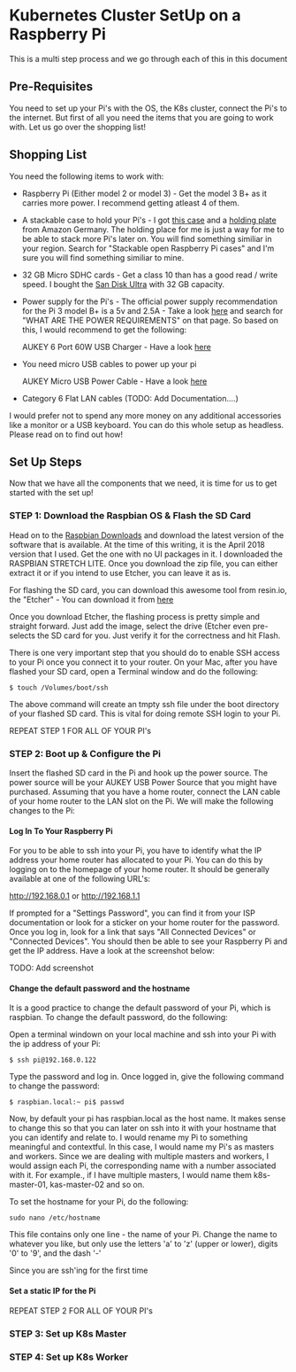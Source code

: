 # Kubernetes Cluster SetUp on a Raspberry Pi 

This is a multi step process and we go through each of this in this document

## Pre-Requisites

You need to set up your Pi's with the OS, the K8s cluster, connect the Pi's to the internet. But first of all you need the items that you are going to work with. Let us go over the shopping list!

## Shopping List

You need the following items to work with:

* Raspberry Pi (Either model 2 or model 3) - Get the model 3 B+ as it carries more power. I recommend getting atleast 4 of them.

* A stackable case to hold your Pi's - I got [this case](https://tinyurl.com/ycpe78u3) and a [holding plate](https://tinyurl.com/ycomf998) from Amazon Germany. The holding place for me is just a way for me to be able to stack more Pi's later on. You will find something similiar in your region. Search for "Stackable open Raspberry Pi cases" and I'm sure you will find something similiar to mine.

* 32 GB Micro SDHC cards - Get a class 10 than has a good read / write speed. I bought the [San Disk Ultra](https://tinyurl.com/y9fx6k6b) with 32 GB capacity.

* Power supply for the Pi's - The official power supply recommendation for the Pi 3 model B+ is a 5v and 2.5A - Take a look [here](https://www.raspberrypi.org/help/faqs/) and search for "WHAT ARE THE POWER REQUIREMENTS" on that page. So based on this, I would recommend to get the following:

  AUKEY 6 Port 60W USB Charger - Have a look [here](https://tinyurl.com/y9horcbv)

* You need micro USB cables to power up your pi

  AUKEY Micro USB Power Cable - Have a look [here](https://tinyurl.com/yabcnfq2)
  
* Category 6 Flat LAN cables (TODO: Add Documentation....)

I would prefer not to spend any more money on any additional accessories like a monitor or a USB keyboard. You can do this whole setup as headless. Please read on to find out how!

## Set Up Steps

Now that we have all the components that we need, it is time for us to get started with the set up!

### STEP 1: Download the Raspbian OS & Flash the SD Card

Head on to the [Raspbian Downloads](https://www.raspberrypi.org/downloads/raspbian/) and download the latest version of the software that is available. At the time of this writing, it is the April 2018 version that I used. Get the one with no UI packages in it. I downloaded the RASPBIAN STRETCH LITE. Once you download the zip file, you can either extract it or if you intend to use Etcher, you can leave it as is.

For flashing the SD card, you can download this awesome tool from resin.io, the "Etcher" - You can download it from [here](https://etcher.io/)

Once you download Etcher, the flashing process is pretty simple and straight forward. Just add the image, select the drive (Etcher even pre-selects the SD card for you. Just verify it for the correctness and hit Flash.

There is one very important step that you should do to enable SSH access to your Pi once you connect it to your router. On your Mac, after you have flashed your SD card, open a Terminal window and do the following:

```
$ touch /Volumes/boot/ssh
```

The above command will create an tmpty ssh file under the boot directory of your flashed SD card. This is vital for doing remote SSH login to your Pi.

REPEAT STEP 1 FOR ALL OF YOUR PI's

### STEP 2: Boot up & Configure the Pi

Insert the flashed SD card in the Pi and hook up the power source. The power source will be your AUKEY USB Power Source that you might have purchased. Assuming that you have a home router, connect the LAN cable of your home router to the LAN slot on the Pi. We will make the following changes to the Pi:

#### Log In To Your Raspberry Pi

For you to be able to ssh into your Pi, you have to identify what the IP address your home router has allocated to your Pi. You can do this by logging on to the homepage of your home router. It should be generally available at one of the following URL's:

http://192.168.0.1 or http://192.168.1.1

If prompted for a "Settings Password", you can find it from your ISP documentation or look for a sticker on your home router for the password. Once you log in, look for a link that says "All Connected Devices" or "Connected Devices". You should then be able to see your Raspberry Pi and get the IP address. Have a look at the screenshot below:

TODO: Add screenshot

#### Change the default password and the hostname

It is a good practice to change the default password of your Pi, which is raspbian. To change the default password, do the following:

Open a terminal windown on your local machine and ssh into your Pi with the ip address of your Pi:

```
$ ssh pi@192.168.0.122
```

Type the password and log in. Once logged in, give the following command to change the password:

```
$ raspbian.local:~ pi$ passwd
```

Now, by default your pi has raspbian.local as the host name. It makes sense to change this so that you can later on ssh into it with your hostname that you can identify and relate to. I would rename my Pi to something meaningful and contextful. In this case, I would name my Pi's as masters and workers. Since we are dealing with multiple masters and workers, I would assign each Pi, the corresponding name with a number associated with it. For example., if I have multiple masters, I would name them k8s-master-01, kas-master-02 and so on.

To set the hostname for your Pi, do the following:

```
sudo nano /etc/hostname
```

This file contains only one line - the name of your Pi.  Change the name to whatever you like, but only use the letters 'a' to 'z' (upper or lower), digits '0' to '9', and the dash '-'

Since you are ssh'ing for the first time 

#### Set a static IP for the Pi



REPEAT STEP 2 FOR ALL OF YOUR PI's

### STEP 3: Set up K8s Master

### STEP 4: Set up K8s Worker
